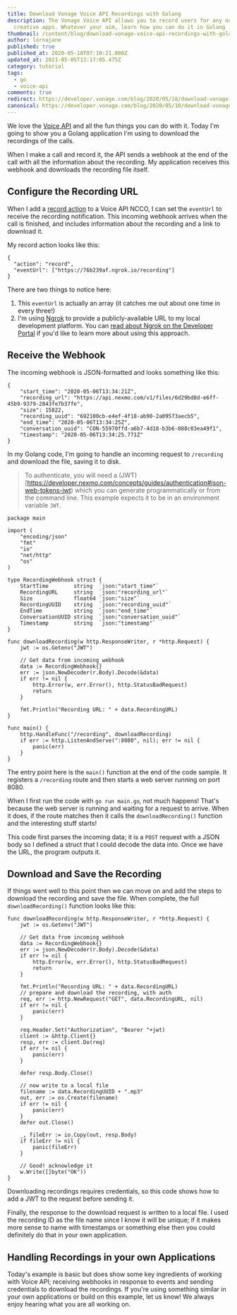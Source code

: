 ```yaml
---
title: Download Vonage Voice API Recordings with Golang
description: The Vonage Voice API allows you to record users for any number of
  creative apps. Whatever your aim, learn how you can do it in Golang
thumbnail: /content/blog/download-vonage-voice-api-recordings-with-golang/Social_Call-Recording_Golang_1200x600.png
author: lornajane
published: true
published_at: 2020-05-18T07:10:21.000Z
updated_at: 2021-05-05T13:17:05.475Z
category: tutorial
tags:
  - go
  - voice-api
comments: true
redirect: https://developer.vonage.com/blog/2020/05/18/download-vonage-voice-api-recordings-with-golang
canonical: https://developer.vonage.com/blog/2020/05/18/download-vonage-voice-api-recordings-with-golang
---
```

We love the [Voice API](https://developer.nexmo.com/voice) and all the fun things you can do with it. Today I'm going to show you a Golang application I'm using to download the recordings of the calls.

<sign-up number></sign-up>

When I make a call and record it, the API sends a webhook at the end of the call with all the information about the recording. My application receives this webhook and downloads the recording file itself.

## Configure the Recording URL

When I add a [record action](https://developer.nexmo.com/voice/voice-api/ncco-reference#record) to a Voice API NCCO, I can set the `eventUrl` to receive the recording notification. This incoming webhook arrives when the call is finished, and includes information about the recording and a link to download it.

My record action looks like this:

```
{
  "action": "record",
  "eventUrl": ["https://76b239af.ngrok.io/recording"]
}
```

There are two things to notice here:

1. This `eventUrl` is actually an array (it catches me out about one time in every three!)
2. I'm using [Ngrok](https://ngrok.com) to provide a publicly-available URL to my local development platform. You can [read about Ngrok on the Developer Portal](https://developer.nexmo.com/tools/ngrok) if you'd like to learn more about using this approach.

## Receive the Webhook

The incoming webhook is JSON-formatted and looks something like this:

```
{
    "start_time": "2020-05-06T13:34:21Z",
    "recording_url": "https://api.nexmo.com/v1/files/6d29bd8d-e6ff-45b9-9379-2843fe7b37fe",
    "size": 15822,
    "recording_uuid": "692100cb-e4ef-4f18-ab90-2a09573aecb5",
    "end_time": "2020-05-06T13:34:25Z",
    "conversation_uuid": "CON-55970ffd-a6b7-4d18-b3b6-088c03ea49f1",
    "timestamp": "2020-05-06T13:34:25.771Z"
}

```

In my Golang code, I'm going to handle an incoming request to `/recording` and download the file, saving it to disk.

> To authenticate, you will need a (JWT)[https://developer.nexmo.com/concepts/guides/authentication#json-web-tokens-jwt) which you can generate programmatically or from the command line. This example expects it to be in an environment variable `JWT`.

```
package main

import (
	"encoding/json"
	"fmt"
	"io"
	"net/http"
	"os"
)

type RecordingWebhook struct {
	StartTime        string  `json:"start_time"`
	RecordingURL     string  `json:"recording_url"`
	Size             float64 `json:"size"`
	RecordingUUID    string  `json:"recording_uuid"`
	EndTime          string  `json:"end_time"`
	ConversationUUID string  `json:"conversation_uuid"`
	Timestamp        string  `json:"timestamp"`
}

func downloadRecording(w http.ResponseWriter, r *http.Request) {
	jwt := os.Getenv("JWT")

	// Get data from incoming webhook
	data := RecordingWebhook{}
	err := json.NewDecoder(r.Body).Decode(&data)
	if err != nil {
		http.Error(w, err.Error(), http.StatusBadRequest)
		return
	}

	fmt.Println("Recording URL: " + data.RecordingURL)
}

func main() {
	http.HandleFunc("/recording", downloadRecording)
	if err := http.ListenAndServe(":8080", nil); err != nil {
		panic(err)
	}
}
```

The entry point here is the `main()` function at the end of the code sample. It registers a `/recording` route and then starts a web server running on port 8080.

When I first run the code with `go run main.go`, not much happens! That's because the web server is running and waiting for a request to arrive. When it does, if the route matches then it calls the `downloadRecording()` function and the interesting stuff starts!

This code first parses the incoming data; it is a `POST` request with a JSON body so I defined a struct that I could decode the data into. Once we have the URL, the program outputs it.

## Download and Save the Recording

If things went well to this point then we can move on and add the steps to download the recording and save the file. When complete, the full `downloadRecording()` function looks like this:

```
func downloadRecording(w http.ResponseWriter, r *http.Request) {
	jwt := os.Getenv("JWT")

	// Get data from incoming webhook
	data := RecordingWebhook{}
	err := json.NewDecoder(r.Body).Decode(&data)
	if err != nil {
		http.Error(w, err.Error(), http.StatusBadRequest)
		return
	}

	fmt.Println("Recording URL: " + data.RecordingURL)
	// prepare and download the recording, with auth
	req, err := http.NewRequest("GET", data.RecordingURL, nil)
	if err != nil {
		panic(err)
	}

	req.Header.Set("Authorization", "Bearer "+jwt)
	client := &http.Client{}
	resp, err := client.Do(req)
	if err != nil {
		panic(err)
	}

	defer resp.Body.Close()

	// now write to a local file
	filename := data.RecordingUUID + ".mp3"
	out, err := os.Create(filename)
	if err != nil {
		panic(err)
	}
	defer out.Close()

	_, fileErr := io.Copy(out, resp.Body)
	if fileErr != nil {
		panic(fileErr)
	}

	// Good! acknowledge it
	w.Write([]byte("OK"))
}
```

Downloading recordings requires credentials, so this code shows how to add a JWT to the request before sending it. 

Finally, the response to the download request is written to a local file. I used the recording ID as the file name since I know it will be unique; if it makes more sense to name with timestamps or something else then you could definitely do that in your own application.

## Handling Recordings in your own Applications

Today's example is basic but does show some key ingredients of working with Voice API; receiving webhooks in response to events and sending credentials to download the recordings. If you're using something similar in your own applications or build on this example, let us know! We always enjoy hearing what you are all working on.
